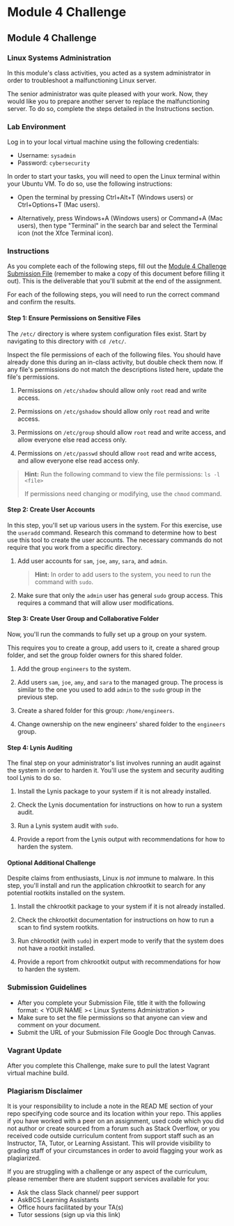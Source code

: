 # Module 4 Challenge

## Module 4 Challenge <assignment>

### Linux Systems Administration

In this module's class activities, you acted as a system administrator in order to troubleshoot a malfunctioning Linux server.

The senior administrator was quite pleased with your work. Now, they would like you to prepare another server to replace the malfunctioning server. To do so, complete the steps detailed in the Instructions section.

### Lab Environment

Log in to your local virtual machine using the following credentials:

- Username: `sysadmin`
- Password: `cybersecurity`

In order to start your tasks, you will need to open the Linux terminal within your Ubuntu VM. To do so, use the following instructions:

- Open the terminal by pressing Ctrl+Alt+T (Windows users) or Ctrl+Options+T (Mac users).

- Alternatively, press Windows+A (Windows users) or Command+A (Mac users), then type "Terminal" in the search bar and select the Terminal icon (not the Xfce Terminal icon).

### Instructions

As you complete each of the following steps, fill out the [Module 4 Challenge Submission File](https://docs.google.com/document/d/1a1CrTH0SnsmMuP4TsEQV24pGHQKbVfvc-7xx9Vz3_Qg/edit?usp=sharing) (remember to make a copy of this document before filling it out). This is the deliverable that you'll submit at the end of the assignment.

For each of the following steps, you will need to run the correct command and confirm the results.

#### Step 1: Ensure Permissions on Sensitive Files

The `/etc/` directory is where system configuration files exist. Start by navigating to this directory with `cd /etc/`.

Inspect the file permissions of each of the following files. You should have already done this during an in-class activity, but double check them now. If any file's permissions do not match the descriptions listed here, update the file's permissions.

  1. Permissions on `/etc/shadow` should allow only `root` read and write access.

  2. Permissions on `/etc/gshadow` should allow only `root` read and write access.

  3. Permissions on `/etc/group` should allow `root` read and write access, and allow everyone else read access only.

  4. Permissions on `/etc/passwd` should allow `root` read and write access, and allow everyone else read access only.

> **Hint:** Run the following command to view the file permissions: `ls -l <file>`
>
> If permissions need changing or modifying, use the `chmod` command.


#### Step 2: Create User Accounts

In this step, you'll set up various users in the system. For this exercise, use the `useradd` command. Research this command to determine how to best use this tool to create the user accounts. The necessary commands do not require that you work from a specific directory.

1. Add user accounts for `sam`, `joe`, `amy`, `sara`, and `admin`.

    > **Hint:** In order to add users to the system, you need to run the command with `sudo`.

2. Make sure that only the `admin` user has general `sudo` group access. This requires a command that will allow user modifications.

#### Step 3: Create User Group and Collaborative Folder

Now, you'll run the commands to fully set up a group on your system.

This requires you to create a group, add users to it, create a shared group folder, and set the group folder owners for this shared folder.

1. Add the group `engineers` to the system.

2. Add users `sam`, `joe`, `amy`, and `sara` to the managed group. The process is similar to the one you used to add `admin` to the `sudo` group in the previous step.

3. Create a shared folder for this group: `/home/engineers`.

4. Change ownership on the new engineers' shared folder to the `engineers` group.


#### Step 4: Lynis Auditing

The final step on your administrator's list involves running an audit against the system in order to harden it. You'll use the system and security auditing tool Lynis to do so.

1. Install the Lynis package to your system if it is not already installed.

2. Check the Lynis documentation for instructions on how to run a system audit.

3. Run a Lynis system audit with `sudo`.

4. Provide a report from the Lynis output with recommendations for how to harden the system.


#### Optional Additional Challenge

Despite claims from enthusiasts, Linux is _not_ immune to malware. In this step, you'll install and run the application chkrootkit to search for any potential rootkits installed on the system.

1. Install the chkrootkit package to your system if it is not already installed.

2. Check the chkrootkit documentation for instructions on how to run a scan to find system rootkits.

3. Run chkrootkit (with `sudo`) in expert mode to verify that the system does not have a rootkit installed.

4. Provide a report from chkrootkit output with recommendations for how to harden the system.


### Submission Guidelines 

* After you complete your Submission File, title it with the following format: < YOUR NAME >< Linux Systems Administration >
* Make sure to set the file permissions so that anyone can view and comment on your document.
* Submit the URL of your Submission File Google Doc through Canvas.


### Vagrant Update

After you complete this Challenge, make sure to pull the latest Vagrant virtual machine build. 


### Plagiarism Disclaimer

It is your responsibility to include a note in the READ ME section of your repo specifying code source and its location within your repo. This applies if you have worked with a peer on an assignment, used code which you did not author or create sourced from a forum such as Stack Overflow, or you received code outside curriculum content from support staff such as an Instructor, TA, Tutor, or Learning Assistant. This will provide visibility to grading staff of your circumstances in order to avoid flagging your work as plagiarized.

If you are struggling with a challenge or any aspect of the curriculum, please remember there are student support services available for you:

* Ask the class Slack channel/ peer support
* AskBCS Learning Assistants 
* Office hours facilitated by your TA(s)
* Tutor sessions (sign up via this link)
